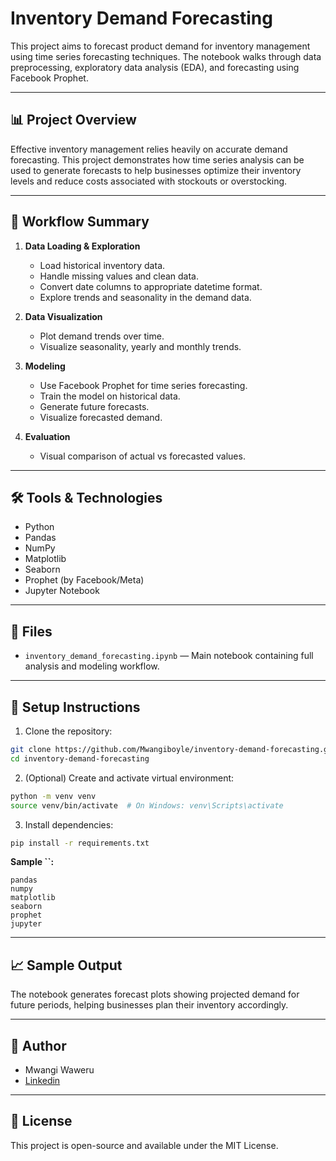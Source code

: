 # Inventory Demand Forecasting

This project aims to forecast product demand for inventory management using time series forecasting techniques. The notebook walks through data preprocessing, exploratory data analysis (EDA), and forecasting using Facebook Prophet.

---

## 📊 Project Overview

Effective inventory management relies heavily on accurate demand forecasting. This project demonstrates how time series analysis can be used to generate forecasts to help businesses optimize their inventory levels and reduce costs associated with stockouts or overstocking.

---

## 🚀 Workflow Summary

1. **Data Loading & Exploration**

   - Load historical inventory data.
   - Handle missing values and clean data.
   - Convert date columns to appropriate datetime format.
   - Explore trends and seasonality in the demand data.

2. **Data Visualization**

   - Plot demand trends over time.
   - Visualize seasonality, yearly and monthly trends.

3. **Modeling**

   - Use Facebook Prophet for time series forecasting.
   - Train the model on historical data.
   - Generate future forecasts.
   - Visualize forecasted demand.

4. **Evaluation**

   - Visual comparison of actual vs forecasted values.

---

## 🛠️ Tools & Technologies

- Python
- Pandas
- NumPy
- Matplotlib
- Seaborn
- Prophet (by Facebook/Meta)
- Jupyter Notebook

---

## 📂 Files

- `inventory_demand_forecasting.ipynb` — Main notebook containing full analysis and modeling workflow.

---

## 🔧 Setup Instructions

1. Clone the repository:

```bash
git clone https://github.com/Mwangiboyle/inventory-demand-forecasting.git
cd inventory-demand-forecasting
```

2. (Optional) Create and activate virtual environment:

```bash
python -m venv venv
source venv/bin/activate  # On Windows: venv\Scripts\activate
```

3. Install dependencies:

```bash
pip install -r requirements.txt
```

**Sample **``**:**

```text
pandas
numpy
matplotlib
seaborn
prophet
jupyter
```

---

## 📈 Sample Output

The notebook generates forecast plots showing projected demand for future periods, helping businesses plan their inventory accordingly.

---

## 📝 Author

- Mwangi Waweru
- [Linkedin](https://www.linkedin.com/in/josephmwangiboyle/)

---

## 📄 License

This project is open-source and available under the MIT License.

